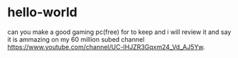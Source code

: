 # hello-world

can you make a good gaming pc(free) for to keep and i will review it and say it is ammazing on my 60 million subed channel https://www.youtube.com/channel/UC-lHJZR3Gqxm24_Vd_AJ5Yw.
